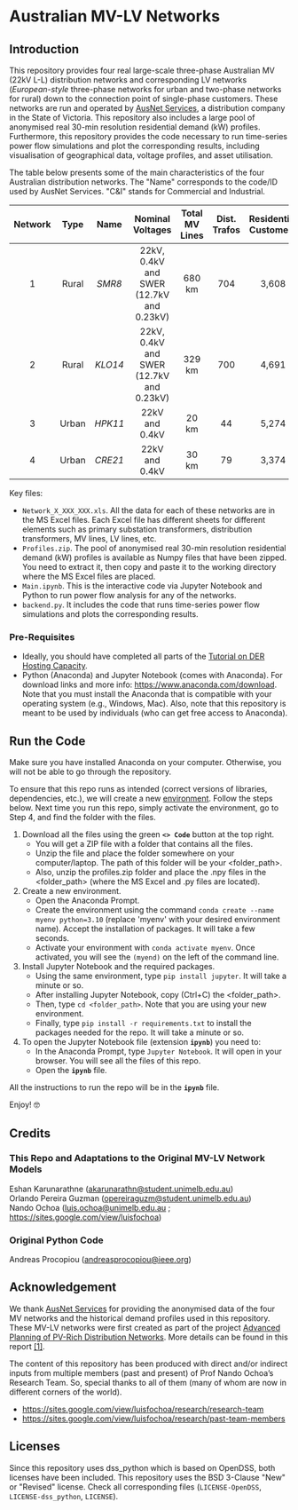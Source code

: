 # Australian MV-LV Networks

## Introduction

This repository provides four real large-scale three-phase Australian MV (22kV L-L) distribution networks and corresponding LV networks (_European-style_ three-phase networks for urban and two-phase networks for rural) down to the connection point of single-phase customers. These networks are run and operated by [AusNet Services](https://www.ausnetservices.com.au/), a distribution company in the State of Victoria. This repository also includes a large pool of anonymised real 30-min resolution residential demand (kW) profiles. Furthermore, this repository provides the code necessary to run time-series power flow simulations and plot the corresponding results, including visualisation of geographical data, voltage profiles, and asset utilisation.

The table below presents some of the main characteristics of the four Australian distribution networks. The "Name" corresponds to the code/ID used by AusNet Services. "C&I" stands for Commercial and Industrial. 

| Network | Type | Name | Nominal Voltages | Total MV Lines | Dist. Trafos | Residential Customers | C&I Customers |
| :---: | :---: | :---: | :---: | :---: | :---: | :---: | :---: |
| 1 | Rural | _SMR8_ | 22kV, 0.4kV and SWER (12.7kV and 0.23kV) | 680 km | 704 | 3,608 | 61 |
| 2 | Rural | _KLO14_ | 22kV, 0.4kV and SWER (12.7kV and 0.23kV) | 329 km | 700 | 4,691 | 24 |
| 3 | Urban | _HPK11_ | 22kV and 0.4kV | 20 km | 44 | 5,274 | 1 |
| 4 | Urban | _CRE21_ | 22kV and 0.4kV | 30 km | 79 | 3,374 | 9 |

Key files:
- `Network_X_XXX_XXX.xls`. All the data for each of these networks are in the MS Excel files. Each Excel file has different sheets for different elements such as primary substation transformers, distribution transformers, MV lines, LV lines, etc.
- `Profiles.zip`. The pool of anonymised real 30-min resolution residential demand (kW) profiles is available as Numpy files that have been zipped. You need to extract it, then copy and paste it to the working directory where the MS Excel files are placed.
- `Main.ipynb`. This is the interactive code via Jupyter Notebook and Python to run power flow analysis for any of the networks.
- `backend.py`. It includes the code that runs time-series power flow simulations and plots the corresponding results.

### Pre-Requisites
- Ideally, you should have completed all parts of the [Tutorial on DER Hosting Capacity](https://github.com/Team-Nando#1-tutorial-on-der-hosting-capacity).
- Python (Anaconda) and Jupyter Notebook (comes with Anaconda). For download links and more info: https://www.anaconda.com/download. Note that you must install the Anaconda that is compatible with your operating system (e.g., Windows, Mac). Also, note that this repository is meant to be used by individuals (who can get free access to Anaconda).

## Run the Code
Make sure you have installed Anaconda on your computer. Otherwise, you will not be able to go through the repository.

To ensure that this repo runs as intended (correct versions of libraries, dependencies, etc.), we will create a new [environment](https://conda.io/projects/conda/en/latest/user-guide/tasks/manage-environments.html). Follow the steps below. Next time you run this repo, simply activate the environment, go to Step 4, and find the folder with the files.

1. Download all the files using the green **`<> Code`** button at the top right.
   - You will get a ZIP file with a folder that contains all the files.
   - Unzip the file and place the folder somewhere on your computer/laptop. The path of this folder will be your <folder_path>.
   - Also, unzip the profiles.zip folder and place the .npy files in the <folder_path> (where the MS Excel and .py files are located).
2. Create a new environment.
   - Open the Anaconda Prompt. 
   - Create the environment using the command `conda create --name myenv python=3.10` (replace 'myenv' with your desired environment name). Accept the installation of packages. It will take a few seconds.
   - Activate your environment with `conda activate myenv`. Once activated, you will see the `(myend)` on the left of the command line.
3. Install Jupyter Notebook and the required packages.
   - Using the same environment, type `pip install jupyter`. It will take a minute or so. 
   - After installing Jupyter Notebook, copy (Ctrl+C) the <folder_path>.
   - Then, type `cd <folder_path>`. Note that you are using your new environment.
   - Finally, type `pip install -r requirements.txt` to install the packages needed for the repo. It will take a minute or so.
4. To open the Jupyter Notebook file (extension **`ipynb`**) you need to:
   - In the Anaconda Prompt, type `Jupyter Notebook`. It will open in your browser. You will see all the files of this repo.
   - Open the **`ipynb`** file.

All the instructions to run the repo will be in the **`ipynb`** file.

Enjoy! 🤓

## Credits
### This Repo and Adaptations to the Original MV-LV Network Models
Eshan Karunarathne (akarunarathn@student.unimelb.edu.au)  
Orlando Pereira Guzman (opereiraguzm@student.unimelb.edu.au)  
Nando Ochoa (luis.ochoa@unimelb.edu.au ; https://sites.google.com/view/luisfochoa)

### Original Python Code
Andreas Procopiou (andreasprocopiou@ieee.org)

## Acknowledgement

We thank [AusNet Services](https://www.ausnetservices.com.au/) for providing the anonymised data of the four MV networks and the historical demand profiles used in this repository. These MV-LV networks were first created as part of the project [Advanced Planning of PV-Rich Distribution Networks](https://electrical.eng.unimelb.edu.au/power-energy/projects/pv-rich-distribution-networks). More details can be found in this report [[1]](https://www.researchgate.net/publication/334458042_Deliverable_1_HV-LV_modelling_of_selected_HV_feeders).

The content of this repository has been produced with direct and/or indirect inputs from multiple members (past and present) of Prof Nando Ochoa’s Research Team. So, special thanks to all of them (many of whom are now in different corners of the world).

* https://sites.google.com/view/luisfochoa/research/research-team
* https://sites.google.com/view/luisfochoa/research/past-team-members

## Licenses

Since this repository uses dss_python which is based on OpenDSS, both licenses have been included. This repository uses the BSD 3-Clause "New" or "Revised" license. Check all corresponding files (`LICENSE-OpenDSS`, `LICENSE-dss_python`, `LICENSE`).
